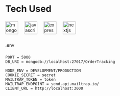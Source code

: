 <h1 align="left">Tech Used</h1>

###

<div align="left">
  <img src="https://skillicons.dev/icons?i=mongodb" height="40" alt="mongodb logo"  />
  <img width="12" />
  <img src="https://skillicons.dev/icons?i=js" height="40" alt="javascript logo"  />
  <img width="12" />
  <img src="https://skillicons.dev/icons?i=express" height="40" alt="express logo"  />
  <img width="12" />
  <img src="https://cdn.jsdelivr.net/gh/devicons/devicon/icons/nextjs/nextjs-original.svg" height="40" alt="nextjs logo"  />
</div>

###

<p align="left">.env</p>

###

```shell
PORT = 5000
DB_URI = mongodb://localhost:27017/OrderTracking

NODE_ENV = DEVELOPMENT/PRODUCTION
COOKIE_SECRET = secret
MAILTRAP_TOKEN = token
MAILTRAP_ENDPOINT = send.api.mailtrap.io/
CLIENT_URL = http://localhost:3000
```
